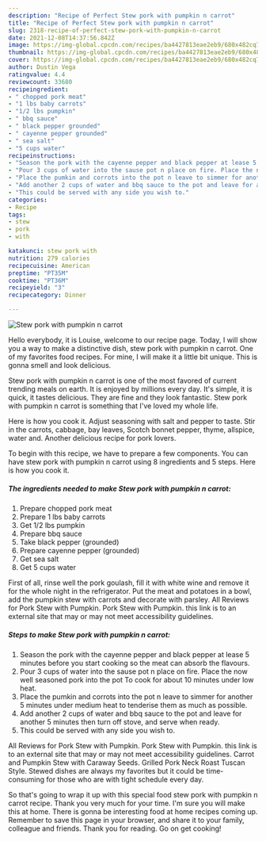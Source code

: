 ```yaml
---
description: "Recipe of Perfect Stew pork with pumpkin n carrot"
title: "Recipe of Perfect Stew pork with pumpkin n carrot"
slug: 2318-recipe-of-perfect-stew-pork-with-pumpkin-n-carrot
date: 2021-12-08T14:37:56.842Z
image: https://img-global.cpcdn.com/recipes/ba4427813eae2eb9/680x482cq70/stew-pork-with-pumpkin-n-carrot-recipe-main-photo.jpg
thumbnail: https://img-global.cpcdn.com/recipes/ba4427813eae2eb9/680x482cq70/stew-pork-with-pumpkin-n-carrot-recipe-main-photo.jpg
cover: https://img-global.cpcdn.com/recipes/ba4427813eae2eb9/680x482cq70/stew-pork-with-pumpkin-n-carrot-recipe-main-photo.jpg
author: Dustin Vega
ratingvalue: 4.4
reviewcount: 33680
recipeingredient:
- " chopped pork meat"
- "1 lbs baby carrots"
- "1/2 lbs pumpkin"
- " bbq sauce"
- " black pepper grounded"
- " cayenne pepper grounded"
- " sea salt"
- "5 cups water"
recipeinstructions:
- "Season the pork with the cayenne pepper and black pepper at lease 5 minutes before you start cooking so the meat can absorb the flavours."
- "Pour 3 cups of water into the sause pot n place on fire. Place the now well seasoned pork into the pot To cook for about 10 minutes under low heat."
- "Place the pumkin and corrots into the pot n leave to simmer for another 5 minutes under medium heat to tenderise them as much as possible."
- "Add another 2 cups of water and bbq sauce to the pot and leave for another 5 minutes then turn off stove, and serve when ready."
- "This could be served with any side you wish to."
categories:
- Recipe
tags:
- stew
- pork
- with

katakunci: stew pork with 
nutrition: 279 calories
recipecuisine: American
preptime: "PT35M"
cooktime: "PT36M"
recipeyield: "3"
recipecategory: Dinner

---
```



![Stew pork with pumpkin n carrot](https://img-global.cpcdn.com/recipes/ba4427813eae2eb9/680x482cq70/stew-pork-with-pumpkin-n-carrot-recipe-main-photo.jpg)

Hello everybody, it is Louise, welcome to our recipe page. Today, I will show you a way to make a distinctive dish, stew pork with pumpkin n carrot. One of my favorites food recipes. For mine, I will make it a little bit unique. This is gonna smell and look delicious.

Stew pork with pumpkin n carrot is one of the most favored of current trending meals on earth. It is enjoyed by millions every day. It's simple, it is quick, it tastes delicious. They are fine and they look fantastic. Stew pork with pumpkin n carrot is something that I've loved my whole life.

Here is how you cook it. Adjust seasoning with salt and pepper to taste. Stir in the carrots, cabbage, bay leaves, Scotch bonnet pepper, thyme, allspice, water and. Another delicious recipe for pork lovers.


To begin with this recipe, we have to prepare a few components. You can have stew pork with pumpkin n carrot using 8 ingredients and 5 steps. Here is how you cook it.

<!--inarticleads1-->

##### The ingredients needed to make Stew pork with pumpkin n carrot:

1. Prepare  chopped pork meat
1. Prepare 1 lbs baby carrots
1. Get 1/2 lbs pumpkin
1. Prepare  bbq sauce
1. Take  black pepper (grounded)
1. Prepare  cayenne pepper (grounded)
1. Get  sea salt
1. Get 5 cups water


First of all, rinse well the pork goulash, fill it with white wine and remove it for the whole night in the refrigerator. Put the meat and potatoes in a bowl, add the pumpkin stew with carrots and decorate with parsley. All Reviews for Pork Stew with Pumpkin. Pork Stew with Pumpkin. this link is to an external site that may or may not meet accessibility guidelines. 

<!--inarticleads2-->

##### Steps to make Stew pork with pumpkin n carrot:

1. Season the pork with the cayenne pepper and black pepper at lease 5 minutes before you start cooking so the meat can absorb the flavours.
1. Pour 3 cups of water into the sause pot n place on fire. Place the now well seasoned pork into the pot To cook for about 10 minutes under low heat.
1. Place the pumkin and corrots into the pot n leave to simmer for another 5 minutes under medium heat to tenderise them as much as possible.
1. Add another 2 cups of water and bbq sauce to the pot and leave for another 5 minutes then turn off stove, and serve when ready.
1. This could be served with any side you wish to.


All Reviews for Pork Stew with Pumpkin. Pork Stew with Pumpkin. this link is to an external site that may or may not meet accessibility guidelines. Carrot and Pumpkin Stew with Caraway Seeds. Grilled Pork Neck Roast Tuscan Style. Stewed dishes are always my favorites but it could be time-consuming for those who are with tight schedule every day. 

So that's going to wrap it up with this special food stew pork with pumpkin n carrot recipe. Thank you very much for your time. I'm sure you will make this at home. There is gonna be interesting food at home recipes coming up. Remember to save this page in your browser, and share it to your family, colleague and friends. Thank you for reading. Go on get cooking!
